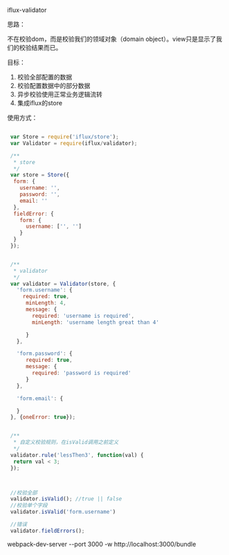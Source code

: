 iflux-validator

思路：

不在校验dom，而是校验我们的领域对象（domain object）。view只是显示了我们的校验结果而已。

目标：

1. 校验全部配置的数据
2. 校验配置数据中的部分数据
4. 异步校验使用正常业务逻辑流转
3. 集成iflux的store


使用方式：

```javascript

 var Store = require('iflux/store');
 var Validator = require(iflux/validator);

 /**
  * store
  */
 var store = Store({
  form: {
    username: '',
    password: '',
    email: ''
  },
  fieldError: {
    form: {
      username: ['', '']
    }
  }
 });


 /**
  * validator
  */
 var validator = Validator(store, {
   'form.username': {
     required: true,
      minLength: 4,
      message: {
        required: 'username is required',
        minLength: 'username length great than 4'

      }
   },

   'form.password': {
      required: true,
      message: {
        required: 'password is required'
      }
   },

   'form.email': {

   }
 }, {oneError: true});


 /**
  * 自定义校验规则，在isValid调用之前定义
  */
 validator.rule('lessThen3', function(val) {
  return val < 3;
 });



 //校验全部
 validator.isValid(); //true || false
 //校验单个字段
 validator.isValid('form.username')

 //错误
 validator.fieldErrors();

```


webpack-dev-server --port 3000 -w
http://localhost:3000/bundle


